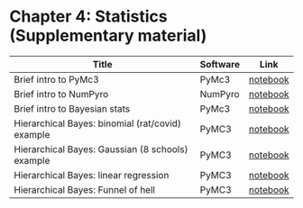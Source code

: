 # Chapter 4: Statistics  (Supplementary material)


[pymc3]: https://colab.research.google.com/github/probml/pyprobml/blob/master/notebooks/pymc3_intro.ipynb
[numpyro]: https://colab.research.google.com/github/probml/pyprobml/blob/master/notebooks/numpyro_intro.ipynb
[bayes_intro]: https://colab.research.google.com/github/probml/pyprobml/blob/master/notebooks/bayes_intro.ipynb
[rats]: https://colab.research.google.com/github/probml/pyprobml/blob/master/notebooks/hbayes_binom_rats_pymc3.ipynb
[schools]: https://colab.research.google.com/github/probml/pyprobml/blob/master/notebooks/schools_pymc3.ipynb
[linreg]: https://colab.research.google.com/github/probml/pyprobml/blob/master/notebooks/linreg_hbayes_1d_pymc3.ipynb
[funnel]: https://colab.research.google.com/github/probml/pyprobml/blob/master/notebooks/funnel.ipynb

|Title|Software|Link|
|-----------|----|----|
|Brief intro to PyMc3 |PyMc3| [notebook][pymc3] |
|Brief intro to NumPyro | NumPyro | [notebook][numpyro]| 
|Brief intro to Bayesian stats| PyMc3| [notebook][bayes_intro]|
|Hierarchical Bayes: binomial (rat/covid) example| PyMC3 |[notebook][rats]|
|Hierarchical Bayes: Gaussian (8 schools) example| PyMC3 |[notebook][schools]|
|Hierarchical Bayes: linear regression| PyMC3 |[notebook][linreg]|
|Hierarchical Bayes: Funnel of hell | PyMC3| [notebook][funnel]|

